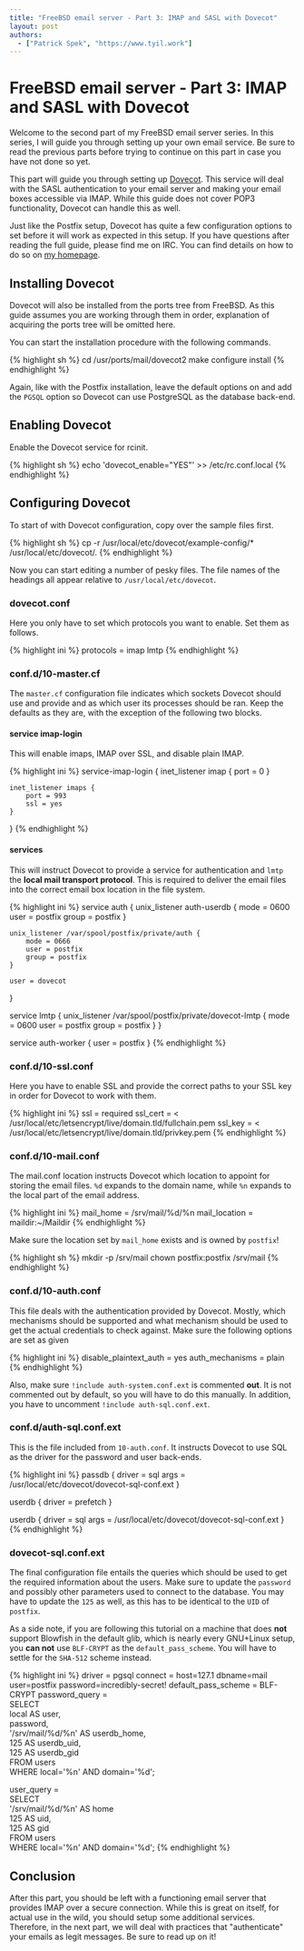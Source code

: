 ```yaml
---
title: "FreeBSD email server - Part 3: IMAP and SASL with Dovecot"
layout: post
authors:
  - ["Patrick Spek", "https://www.tyil.work"]
---
```


# FreeBSD email server - Part 3: IMAP and SASL with Dovecot
Welcome to the second part of my FreeBSD email server series. In this series, I
will guide you through setting up your own email service. Be sure to read the
previous parts before trying to continue on this part in case you have not done
so yet.

This part will guide you through setting up [Dovecot][dovecot]. This service
will deal with the SASL authentication to your email server and making your email
boxes accessible via IMAP. While this guide does not cover POP3 functionality,
Dovecot can handle this as well.

Just like the Postfix setup, Dovecot has quite a few configuration options to
set before it will work as expected in this setup. If you have questions after
reading the full guide, please find me on IRC. You can find details on how to
do so on [my homepage][home].

## Installing Dovecot
Dovecot will also be installed from the ports tree from FreeBSD. As this guide
assumes you are working through them in order, explanation of acquiring the
ports tree will be omitted here.

You can start the installation procedure with the following commands.

{% highlight sh %}
cd /usr/ports/mail/dovecot2
make configure install
{% endhighlight %}

Again, like with the Postfix installation, leave the default options on and add
the `PGSQL` option so Dovecot can use PostgreSQL as the database back-end.

## Enabling Dovecot
Enable the Dovecot service for rcinit.

{% highlight sh %}
echo 'dovecot_enable="YES"' >> /etc/rc.conf.local
{% endhighlight %}

## Configuring Dovecot
To start of with Dovecot configuration, copy over the sample files first.

{% highlight sh %}
cp -r /usr/local/etc/dovecot/example-config/* /usr/local/etc/dovecot/.
{% endhighlight %}

Now you can start editing a number of pesky files. The file names of the
headings all appear relative to `/usr/local/etc/dovecot`.

### dovecot.conf
Here you only have to set which protocols you want to enable. Set them as
follows.

{% highlight ini %}
protocols = imap lmtp
{% endhighlight %}

### conf.d/10-master.cf
The `master.cf` configuration file indicates which sockets Dovecot should use
and provide and as which user its processes should be ran. Keep the defaults as
they are, with the exception of the following two blocks.

#### service imap-login
This will enable imaps, IMAP over SSL, and disable plain IMAP.

{% highlight ini %}
service-imap-login {
    inet_listener imap {
        port = 0
    }

    inet_listener imaps {
        port = 993
        ssl = yes
    }
}
{% endhighlight %}

#### services
This will instruct Dovecot to provide a service for authentication and `lmtp`
the **local mail transport protocol**. This is required to deliver the email
files into the correct email box location in the file system.

{% highlight ini %}
service auth {
    unix_listener auth-userdb {
        mode = 0600
        user = postfix
        group = postfix
    }

    unix_listener /var/spool/postfix/private/auth {
        mode = 0666
        user = postfix
        group = postfix
    }

    user = dovecot
}

service lmtp {
    unix_listener /var/spool/postfix/private/dovecot-lmtp {
        mode = 0600
        user = postfix
        group = postfix
    }
}

service auth-worker {
    user = postfix
}
{% endhighlight %}

### conf.d/10-ssl.conf
Here you have to enable SSL and provide the correct paths to your SSL key in
order for Dovecot to work with them.

{% highlight ini %}
ssl = required
ssl_cert = < /usr/local/etc/letsencrypt/live/domain.tld/fullchain.pem
ssl_key = < /usr/local/etc/letsencrypt/live/domain.tld/privkey.pem
{% endhighlight %}

### conf.d/10-mail.conf
The mail.conf location instructs Dovecot which location to appoint for storing
the email files. `%d` expands to the domain name, while `%n` expands to the
local part of the email address.

{% highlight ini %}
mail_home = /srv/mail/%d/%n
mail_location = maildir:~/Maildir
{% endhighlight %}

Make sure the location set by `mail_home` exists and is owned by `postfix`!

{% highlight sh %}
mkdir -p /srv/mail
chown postfix:postfix /srv/mail
{% endhighlight %}

### conf.d/10-auth.conf
This file deals with the authentication provided by Dovecot. Mostly, which
mechanisms should be supported and what mechanism should be used to get the
actual credentials to check against.  Make sure the following options are set
as given

{% highlight ini %}
disable_plaintext_auth = yes
auth_mechanisms = plain 
{% endhighlight %}

Also, make sure `!include auth-system.conf.ext` is commented **out**. It is not
commented out by default, so you will have to do this manually. In addition,
you have to uncomment `!include auth-sql.conf.ext`.

### conf.d/auth-sql.conf.ext
This is the file included from `10-auth.conf`. It instructs Dovecot to use SQL as
the driver for the password and user back-ends.

{% highlight ini %}
passdb {
    driver = sql
    args = /usr/local/etc/dovecot/dovecot-sql-conf.ext
}

userdb {
    driver = prefetch
}

userdb {
    driver = sql
    args = /usr/local/etc/dovecot/dovecot-sql-conf.ext
}
{% endhighlight %}

### dovecot-sql.conf.ext
The final configuration file entails the queries which should be used to get the
required information about the users. Make sure to update the `password` and possibly
other parameters used to connect to the database. You may have to update the `125` as
well, as this has to be identical to the `UID` of `postfix`.

As a side note, if you are following this tutorial on a machine that does
**not** support Blowfish in the default glib, which is nearly every GNU+Linux
setup, you **can not** use `BLF-CRYPT` as the `default_pass_scheme`. You will
have to settle for the `SHA-512` scheme instead.

{% highlight ini %}
driver = pgsql
connect = host=127.1 dbname=mail user=postfix password=incredibly-secret!
default_pass_scheme = BLF-CRYPT
password_query = \
    SELECT \
        local AS user, \
        password, \
        '/srv/mail/%d/%n' AS userdb_home, \
        125 AS userdb_uid, \
        125 AS userdb_gid \
    FROM users \
    WHERE local='%n' AND domain='%d';

user_query = \
    SELECT \
        '/srv/mail/%d/%n' AS home \
        125 AS uid, \
        125 AS gid \
    FROM users \
    WHERE local='%n' AND domain='%d';
{% endhighlight %}

## Conclusion
After this part, you should be left with a functioning email server that
provides IMAP over a secure connection. While this is great on itself, for
actual use in the wild, you should setup some additional services. Therefore,
in the next part, we will deal with practices that "authenticate" your emails
as legit messages. Be sure to read up on it!

[dovecot]: http://dovecot.org/
[home]: https://www.tyil.work/

